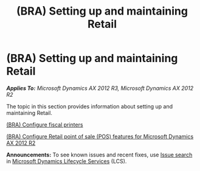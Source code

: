 ﻿---
title: (BRA) Setting up and maintaining Retail
TOCTitle: (BRA) Setting up and maintaining Retail
ms:assetid: 39c2c577-d477-4cb1-8243-d2e10a95631e
ms:mtpsurl: https://technet.microsoft.com/en-us/library/Dn527705(v=AX.60)
ms:contentKeyID: 59626278
ms.date: 04/18/2014
mtps_version: v=AX.60
---

# (BRA) Setting up and maintaining Retail 


_**Applies To:** Microsoft Dynamics AX 2012 R3, Microsoft Dynamics AX 2012 R2_

The topic in this section provides information about setting up and maintaining Retail.

[(BRA) Configure fiscal printers](bra-configure-fiscal-printers.md)

[(BRA) Configure Retail point of sale (POS) features for Microsoft Dynamics AX 2012 R2](bra-configure-retail-point-of-sale-pos-features-for-microsoft-dynamics-ax-2012-r2.md)

  
**Announcements:** To see known issues and recent fixes, use [Issue search](http://go.microsoft.com/fwlink/?linkid=389258) in [Microsoft Dynamics Lifecycle Services](http://go.microsoft.com/fwlink/?linkid=306505) (LCS).

